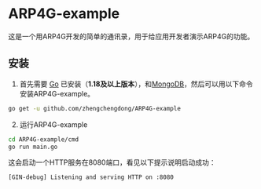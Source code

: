 # ARP4G-example
这是一个用ARP4G开发的简单的通讯录，用于给应用开发者演示ARP4G的功能。

## 安装

1. 首先需要 [Go](https://golang.org/) 已安装（**1.18及以上版本**），和[MongoDB](https://www.mongodb.com/try/download/community)，然后可以用以下命令安装ARP4G-example。

```sh
go get -u github.com/zhengchengdong/ARP4G-example
```

2. 运行ARP4G-example
```sh
cd ARP4G-example/cmd
go run main.go
```
这会启动一个HTTP服务在8080端口，看见以下提示说明启动成功：
```sh
[GIN-debug] Listening and serving HTTP on :8080
```
